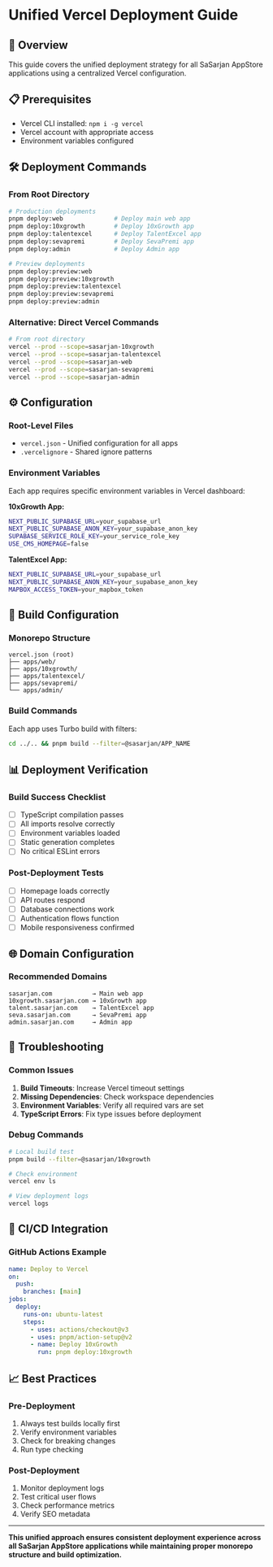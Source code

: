 # Unified Vercel Deployment Guide

## 🚀 **Overview**
This guide covers the unified deployment strategy for all SaSarjan AppStore applications using a centralized Vercel configuration.

## 📋 **Prerequisites**
- Vercel CLI installed: `npm i -g vercel`
- Vercel account with appropriate access
- Environment variables configured

## 🛠️ **Deployment Commands**

### **From Root Directory**
```bash
# Production deployments
pnpm deploy:web              # Deploy main web app
pnpm deploy:10xgrowth        # Deploy 10xGrowth app
pnpm deploy:talentexcel      # Deploy TalentExcel app
pnpm deploy:sevapremi        # Deploy SevaPremi app
pnpm deploy:admin            # Deploy Admin app

# Preview deployments
pnpm deploy:preview:web
pnpm deploy:preview:10xgrowth
pnpm deploy:preview:talentexcel
pnpm deploy:preview:sevapremi
pnpm deploy:preview:admin
```

### **Alternative: Direct Vercel Commands**
```bash
# From root directory
vercel --prod --scope=sasarjan-10xgrowth
vercel --prod --scope=sasarjan-talentexcel
vercel --prod --scope=sasarjan-web
vercel --prod --scope=sasarjan-sevapremi
vercel --prod --scope=sasarjan-admin
```

## ⚙️ **Configuration**

### **Root-Level Files**
- `vercel.json` - Unified configuration for all apps
- `.vercelignore` - Shared ignore patterns

### **Environment Variables**
Each app requires specific environment variables in Vercel dashboard:

**10xGrowth App:**
```bash
NEXT_PUBLIC_SUPABASE_URL=your_supabase_url
NEXT_PUBLIC_SUPABASE_ANON_KEY=your_supabase_anon_key
SUPABASE_SERVICE_ROLE_KEY=your_service_role_key
USE_CMS_HOMEPAGE=false
```

**TalentExcel App:**
```bash
NEXT_PUBLIC_SUPABASE_URL=your_supabase_url
NEXT_PUBLIC_SUPABASE_ANON_KEY=your_supabase_anon_key
MAPBOX_ACCESS_TOKEN=your_mapbox_token
```

## 🔧 **Build Configuration**

### **Monorepo Structure**
```
vercel.json (root)
├── apps/web/
├── apps/10xgrowth/
├── apps/talentexcel/
├── apps/sevapremi/
└── apps/admin/
```

### **Build Commands**
Each app uses Turbo build with filters:
```bash
cd ../.. && pnpm build --filter=@sasarjan/APP_NAME
```

## 📊 **Deployment Verification**

### **Build Success Checklist**
- [ ] TypeScript compilation passes
- [ ] All imports resolve correctly
- [ ] Environment variables loaded
- [ ] Static generation completes
- [ ] No critical ESLint errors

### **Post-Deployment Tests**
- [ ] Homepage loads correctly
- [ ] API routes respond
- [ ] Database connections work
- [ ] Authentication flows function
- [ ] Mobile responsiveness confirmed

## 🌐 **Domain Configuration**

### **Recommended Domains**
```
sasarjan.com           → Main web app
10xgrowth.sasarjan.com → 10xGrowth app
talent.sasarjan.com    → TalentExcel app
seva.sasarjan.com      → SevaPremi app
admin.sasarjan.com     → Admin app
```

## 🚨 **Troubleshooting**

### **Common Issues**
1. **Build Timeouts**: Increase Vercel timeout settings
2. **Missing Dependencies**: Check workspace dependencies
3. **Environment Variables**: Verify all required vars are set
4. **TypeScript Errors**: Fix type issues before deployment

### **Debug Commands**
```bash
# Local build test
pnpm build --filter=@sasarjan/10xgrowth

# Check environment
vercel env ls

# View deployment logs
vercel logs
```

## 🔄 **CI/CD Integration**

### **GitHub Actions Example**
```yaml
name: Deploy to Vercel
on:
  push:
    branches: [main]
jobs:
  deploy:
    runs-on: ubuntu-latest
    steps:
      - uses: actions/checkout@v3
      - uses: pnpm/action-setup@v2
      - name: Deploy 10xGrowth
        run: pnpm deploy:10xgrowth
```

## 📈 **Best Practices**

### **Pre-Deployment**
1. Always test builds locally first
2. Verify environment variables
3. Check for breaking changes
4. Run type checking

### **Post-Deployment**
1. Monitor deployment logs
2. Test critical user flows
3. Check performance metrics
4. Verify SEO metadata

---

**This unified approach ensures consistent deployment experience across all SaSarjan AppStore applications while maintaining proper monorepo structure and build optimization.**